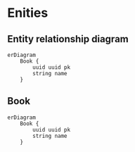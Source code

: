 # Enities

## Entity relationship diagram

```mermaid
erDiagram
    Book {
        uuid uuid pk
        string name
    }
```

## Book

```mermaid
erDiagram
    Book {
        uuid uuid pk
        string name
    }
```

